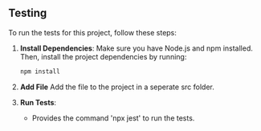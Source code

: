 ## Testing

To run the tests for this project, follow these steps:

1. **Install Dependencies**:
   Make sure you have Node.js and npm installed. Then, install the project dependencies by running:
   ```sh
   npm install
   
2. **Add File**
   Add the file to the project in a seperate src folder.

3. **Run Tests**:
   - Provides the command 'npx jest' to run the tests.
